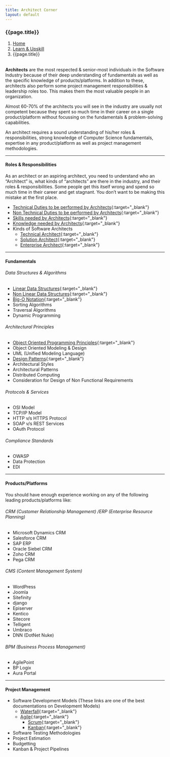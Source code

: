 ```yaml
---
title: Architect Corner
layout: default
---
```


<h3>{{page.title}}</h3>
<div style="margin-bottom:2rem;">
  <nav aria-label="breadcrumb">
    <ol class="breadcrumb">
      <li class="breadcrumb-item"><a href="/">Home</a></li>
      <li class="breadcrumb-item"><a href="/learn">Learn & Upskill</a></li>
      <li class="breadcrumb-item active" aria-current="page">{{page.title}}</li>
    </ol>
  </nav>
</div>

**Architects** are the most respected & senior-most individuals in the Software Industry because of their deep understanding of fundamentals as well as the specific knowledge of products/platforms. In addition to these, architects also perform some project management responsibilities & leadership roles too. This makes them the most valuable people in an organization.

Almost 60-70% of the architects you will see in the industry are usually not competent because they spent so much time in their career on a single product/platform without focussing on the fundamentals & problem-solving capabilities.

An architect requires a sound understanding of his/her roles & responsibilities, strong knowledge of Computer Science fundamentals, expertise in any product/platform as well as project management methodologies.

---

#### Roles & Responsibilities

As an architect or an aspiring architect, you need to understand who an “Architect” is, what kinds of “architects” are there in the industry, and their roles & responsibilities. Some people get this itself wrong and spend so much time in their career and get stagnant. You don’t want to be making this mistake at the first place.

- [Technical Duties to be performed by Architects](/technical-duties-to-be-performed-by-architects/){:target="\_blank"}
- [Non Technical Duties to be performed by Architects](/non-technical-duties-to-be-performed-by-architects/){:target="\_blank"}
- [Skills needed by Architects](/skills-needed-by-architects/){:target="\_blank"}
- [Knowledge needed by Architects](/knowledge-needed-by-architects/){:target="\_blank"}
- Kinds of Software Architects
  - [Technical Architect](/who-is-a-technical-architect-what-do-they-do/){:target="\_blank"}
  - [Solution Architect](/who-is-a-solution-architect-what-do-they-do/){:target="\_blank"}
  - [Enterprise Architect](/who-is-an-enterprise-architect-what-do-they-do/){:target="\_blank"}

---

#### Fundamentals

###### Data Structures & Algorithms

- [Linear Data Structures](/what-are-linear-data-structures/){:target="\_blank"}
- [Non Linear Data Structures](/what-are-non-linear-data-structures/){:target="\_blank"}
- [Big-O Notation](/big-o-analysis/){:target="\_blank"}
- Sorting Algorithms
- Traversal Algorithms
- Dynamic Programming

###### Architectural Principles

- [Object Oriented Programming Principles](/object-oriented-programming-principles/){:target="\_blank"}
- Object Oriented Modeling & Design
- UML (Unified Modeling Language)
- [Design Patterns](/what-are-design-patterns/){:target="\_blank"}
- Architectural Styles
- Architectural Patterns
- Distributed Computing
- Consideration for Design of Non Functional Requirements

###### Protocols & Services

- OSI Model
- TCP/IP Model
- HTTP v/s HTTPS Protocol
- SOAP v/s REST Services
- OAuth Protocol

###### Compliance Standards

- OWASP
- Data Protection
- EDI

---

#### Products/Platforms

You should have enough experience working on any of the following leading products/platforms like:

###### CRM (Customer Relationship Management) /ERP (Enterprise Resource Planning)

- Microsoft Dynamics CRM
- Salesforce CRM
- SAP ERP
- Oracle Siebel CRM
- Zoho CRM
- Pega CRM

###### CMS (Content Management System)

- WordPress
- Joomla
- Sitefinity
- django
- Episerver
- Kentico
- Sitecore
- Telligent
- Umbraco
- DNN (DotNet Nuke)

###### BPM (Business Process Management)

- AgilePoint
- BP Logix
- Aura Portal

---

#### Project Management

- Software Development Models (These links are one of the best documentations on Development Models)
  - [Waterfall](https://www.smartsheet.com/agile-vs-scrum-vs-waterfall-vs-kanban#waterfall-methodology-){:target="\_blank"}
  - [Agile](https://www.smartsheet.com/agile-vs-scrum-vs-waterfall-vs-kanban#what-is-agile){:target="\_blank"}
    - [Scrum](https://www.smartsheet.com/agile-vs-scrum-vs-waterfall-vs-kanban#scrum-methodology-){:target="\_blank"}
    - [Kanban](https://www.smartsheet.com/agile-vs-scrum-vs-waterfall-vs-kanban#kanban){:target="\_blank"}
- Software Testing Methodologies
- Project Estimation
- Budgetting
- Kanban & Project Pipelines
